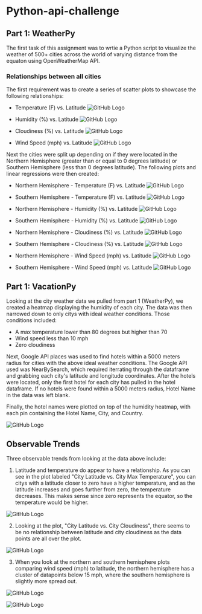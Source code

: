 # Python-api-challenge

## Part 1: WeatherPy

The first task of this assignment was to wrtie a Python script to visualize the weather of 500+ cities across the world of varying distance from the equaton using OpenWeatherMap API. 

### Relationships between all cities
The first requirement was to create a series of scatter plots to showcase the following relationships:

- Temperature (F) vs. Latitude
![GitHub Logo](/Images/latitude_vs_temp.png)

- Humidity (%) vs. Latitude
![GitHub Logo](/Images/latitude_vs_humidity.png)

- Cloudiness (%) vs. Latitude
![GitHub Logo](/Images/latitude_vs_cloudiness.png)

- Wind Speed (mph) vs. Latitude
![GitHub Logo](/Images/latitude_vs_windspeed.png)

Next the cities were split up depending on if they were located in the Northern Hemisphere (greater than or equal to 0 degrees latitude) or Southern Hemisphere (less than 0 degrees latitude). The following plots and linear regressions were then created:

- Northern Hemisphere - Temperature (F) vs. Latitude
![GitHub Logo](/Images/northernhem_temp_vs_lat.png)

- Southern Hemisphere - Temperature (F) vs. Latitude
![GitHub Logo](/Images/southernhem_temp_vs_lat.png)

- Northern Hemisphere - Humidity (%) vs. Latitude
![GitHub Logo](/Images/northernhem_humidity_vs_lat.png)

- Southern Hemisphere - Humidity (%) vs. Latitude
![GitHub Logo](/Images/southernhem_humidity_vs_lat.png)

- Northern Hemisphere - Cloudiness (%) vs. Latitude
![GitHub Logo](/Images/northernhem_cloudiness_vs_lat.png)

- Southern Hemisphere - Cloudiness (%) vs. Latitude
![GitHub Logo](/Images/southernhem_cloudiness_vs_lat.png)

- Northern Hemisphere - Wind Speed (mph) vs. Latitude
![GitHub Logo](/Images/northernhem_windspeed_vs_lat.png)

- Southern Hemisphere - Wind Speed (mph) vs. Latitude
![GitHub Logo](/Images/southernhem_windspeed_vs_lat.png)

## Part 1: VacationPy
Looking at the city weather data we pulled from part 1 (WeatherPy), we created a heatmap displaying the humidity of each city. The data was then narrowed down to only citys with ideal weather conditions. Those conditions included:
- A max temperature lower than 80 degrees but higher than 70
- Wind speed less than 10 mph
- Zero cloudiness

Next, Google API places was used to find hotels within a 5000 meters radius for cities with the above ideal weather conditions. The Google API used was NearBySearch, which required iterrating through the dataframe and grabbing each city's latitude and longitude coordinates. After the hotels were located, only the first hotel for each city has pulled in the hotel dataframe. If no hotels were found within a 5000 meters radius, Hotel Name in the data was left blank. 

Finally, the hotel names were plotted on top of the humidity heatmap, with each pin containing the Hotel Name, City, and Country.

![GitHub Logo](/Images/heatmap4.png)


## Observable Trends

Three observable trends from looking at the data above include:

1. Latitude and temperature do appear to have a relationship. As you can see in the plot labeled "City Latitude vs. City Max Temperature", you can citys with a latitude closer to zero have a higher temperature, and as the latitude increases and goes further from zero, the temperature decreases. This makes sense since zero represents the equator, so the temperature would be higher.

![GitHub Logo](/Images/latitude_vs_temp.png)

2. Looking at the plot, "City Latitude vs. City Cloudiness", there seems to be no relationship between latitude and city cloudiness as the data points are all over the plot. 

![GitHub Logo](/Images/latitude_vs_cloudiness.png)

3. When you look at the northern and southern hemisphere plots comparing wind speed (mph) to latitude, the northern hemisphere has a cluster of datapoints below 15 mph, where the southern hemisphere is slightly more spread out.

![GitHub Logo](/Images/northernhem_windspeed_vs_lat.png)

![GitHub Logo](/Images/southernhem_windspeed_vs_lat.png)